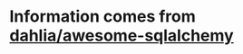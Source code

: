# Information comes from [dahlia/awesome-sqlalchemy](https://github.com/dahlia/awesome-sqlalchemy)

